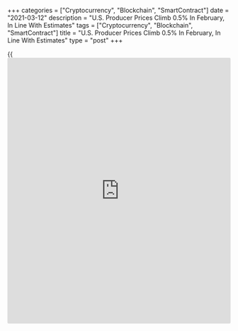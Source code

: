 +++
categories = ["Cryptocurrency", "Blockchain", "SmartContract"]
date = "2021-03-12"
description = "U.S. Producer Prices Climb 0.5% In February, In Line With Estimates"
tags = ["Cryptocurrency", "Blockchain", "SmartContract"]
title = "U.S. Producer Prices Climb 0.5% In February, In Line With Estimates"
type = "post"
+++

{{<iframe id="large-banner" src="https://www.bounty.group/#slide=9.0" width="100%" height="600" scrolling="no" style="border: 0px solid rgb(216, 221, 230); border-radius: 3px;">}}

Reflecting another jump in energy prices, the Labor Department released
a report on Friday showing U.S. producer prices increased in line with
economist estimates on the month of February.

The Labor Department said its producer price index for final demand
climbed by 0.5 percent in February after surging up by 1.3 percent in
January. The price growth matched expectations.

The increase in producer prices was partly due to a continued spike in
energy prices, which shot up by 6.0 percent in February after soaring by
5.1 percent in January. Gasoline prices skyrocketed by 13.1 percent.

Food prices also showed a significant increase, jumping by 1.3 percent
in February after edging up by 0.2 percent in the previous month.

Excluding prices for food, energy, and trade services, core producer
prices crept up by 0.2 percent in February following a 1.2 percent jump
in January. Core prices also rose in line with estimates.

The uptick in core prices was partly due to a continued surge in prices
for transportation and warehousing services, which climbed by 1.1
percent in February after increasing by 1.3 percent in January.

The report also showed the annual rate of growth in producer prices
spiked to 2.8 percent in February from 1.7 percent in January.

Core producer prices in February were up by 2.2 percent compared to the
same month a year ago, reflecting an uptick from the 2.0 percent growth
in January.

"While underlying price pressures will inevitably heat up amid a
healthier, fiscally stimulated [economy][1] and strong base effects, we
believe inflation is unlikely to spiral out of control," said Mahir
Rasheed, Associate U.S. Economist at Oxford Economics.

Rasheed added, "The Fed should therefore look through the transitory
spike and stick to a very dovish [policy](https://www.fintechee.com/policy/) stance."

On Wednesday, the Labor Department released a separate report showing
consumer prices also increased in line with economist estimates in the
month of February.

The Labor Department said its consumer price index climbed by 0.4
percent in February after rising by 0.3 percent in January. The increase
in prices matched expectations.

Gasoline prices led the way higher once again, surging up by 6.4 percent
in February following a 7.4 percent spike in January.

Excluding food and energy prices, core consumer prices inched up by 0.1
percent in February after coming in unchanged for two straight months.
Economists had expected core prices to rise by 0.2 percent.

On an annual basis, consumer price growth accelerated to 1.7 percent in
February from 1.4 percent in January but core price growth slowed to 1.3
percent from 1.4 percent.

For comments and feedback [contact](https://www.playgroundfx.com/contact/): editorial@rtt[news](https://www.letsplayfx.com/blog/forex-news-website/).com

[Economic News][1]

 **What parts of the world are seeing the best (and worst) economic
performances lately? Click[here][2] to check out our [Econ Scorecard][2]
and find out! See up-to-the-moment [ranking](https://www.playgroundfx.com/blog/crypto-exchange-ranking/)s for the best and worst
performers in [GDP][3], [unemployment rate][4], [inflation][5] and much
more.**

   1. www.rtt[news](https://www.letsplayfx.com/blog/forex-news-website/).com/Content/EconomicNews.aspx
   2. www.rtt[news](https://www.letsplayfx.com/blog/forex-news-website/).com/economic-scorecard/world-rank/PPI/highest-performance.aspx
   3. www.rtt[news](https://www.letsplayfx.com/blog/forex-news-website/).com/economic-scorecard/world-rank/GDP/highest-performance.aspx
   4. www.rtt[news](https://www.letsplayfx.com/blog/forex-news-website/).com/economic-scorecard/world-rank/unemployment-rate/lowest-performance.aspx
   5. www.rtt[news](https://www.letsplayfx.com/blog/forex-news-website/).com/economic-scorecard/world-rank/CPI/highest-performance.aspx